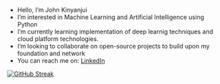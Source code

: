 - Hello, I’m John Kinyanjui
- I’m interested in Machine Learning and Artificial Intelligence using Python  
- I’m currently learning implementation of deep learnig techniques and cloud platform technologies.
- I’m looking to collaborate on open-source projects to build upon my foundation and network
- You can reach me on: [LinkedIn](https://www.linkedin.com/in/jonn-kinyanjui/)

[![GitHub Streak](https://github-readme-streak-stats.herokuapp.com?user=kinyanjjui&theme=tokyonight)](https://git.io/streak-stats)

<!---
kinyanjjui/kinyanjjui is a ✨ special ✨ repository because its `README.md` (this file) appears on your GitHub profile.
You can click the Preview link to take a look at your changes.
--->
